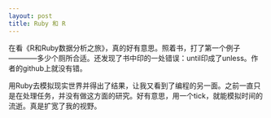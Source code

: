 ```yaml
---
layout: post
title: Ruby 和 R
---
```


在看《R和Ruby数据分析之旅》，真的好有意思。照着书，打了第一个例子————多少个厕所合适。还发现了书中印的一处错误：until印成了unless。作者的github上就没有错。

用Ruby去模拟现实世界并得出了结果，让我又看到了编程的另一面。之前一直只是在处理任务，并没有做这方面的研究。好有意思，用一个tick，就能模拟时间的流逝。真是扩宽了我的视野。
